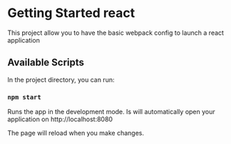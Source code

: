 # Getting Started react

This project allow you to have the basic webpack config to launch a react application

## Available Scripts

In the project directory, you can run:

### `npm start`

Runs the app in the development mode.
Is will automatically open your application on http://localhost:8080

The page will reload when you make changes.
